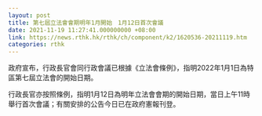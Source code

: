 ```yaml
---
layout: post
title: 第七屆立法會會期明年1月開始　1月12日首次會議
date: 2021-11-19 11:27:41.000000000 +08:00
link: https://news.rthk.hk/rthk/ch/component/k2/1620536-20211119.htm
categories: rthk
---
```


政府宣布，行政長官會同行政會議已根據《立法會條例》，指明2022年1月1日為特區第七屆立法會的開始日期。
 
行政長官亦按照條例，指明1月12日為明年立法會會期的開始日期，當日上午11時舉行首次會議；有關安排的公告今日已在政府憲報刊登。
